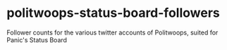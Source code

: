 politwoops-status-board-followers
=================================

Follower counts for the various twitter accounts of Politwoops, suited for Panic's Status Board
